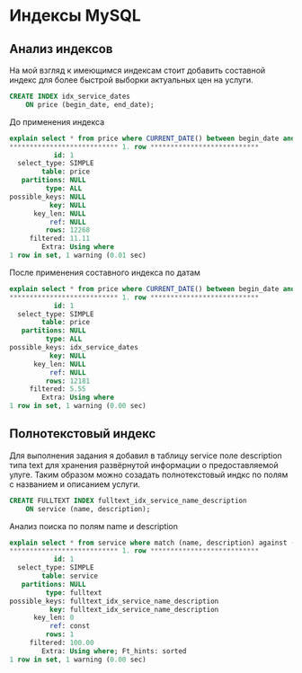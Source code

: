 # Индексы MySQL
## Анализ индексов

На мой взгляд к имеющимся индексам стоит добавить составной индекс для более быстрой выборки актуальных цен на услуги.

```sql
CREATE INDEX idx_service_dates
    ON price (begin_date, end_date);
```

До применения индекса
```sql
explain select * from price where CURRENT_DATE() between begin_date and end_date \G
*************************** 1. row ***************************
           id: 1
  select_type: SIMPLE
        table: price
   partitions: NULL
         type: ALL
possible_keys: NULL
          key: NULL
      key_len: NULL
          ref: NULL
         rows: 12268
     filtered: 11.11
        Extra: Using where
1 row in set, 1 warning (0.01 sec)
```

После применения составного индекса по датам
```sql
explain select * from price where CURRENT_DATE() between begin_date and end_date \G
*************************** 1. row ***************************
           id: 1
  select_type: SIMPLE
        table: price
   partitions: NULL
         type: ALL
possible_keys: idx_service_dates
          key: NULL
      key_len: NULL
          ref: NULL
         rows: 12181
     filtered: 5.55
        Extra: Using where
1 row in set, 1 warning (0.00 sec)
```

## Полнотекстовый индекс

Для выполнения задания я добавил в таблицу service поле description типа text для хранения развёрнутой информации о предоставляемой улуге.
Таким образом можно созадать полнотекстовый индкс по полям с названием и описанием услуги.


```sql
CREATE FULLTEXT INDEX fulltext_idx_service_name_description
    ON service (name, description);
```

Анализ поиска по полям name и description
```sql
explain select * from service where match (name, description) against ('lorem') \G
*************************** 1. row ***************************
           id: 1
  select_type: SIMPLE
        table: service
   partitions: NULL
         type: fulltext
possible_keys: fulltext_idx_service_name_description
          key: fulltext_idx_service_name_description
      key_len: 0
          ref: const
         rows: 1
     filtered: 100.00
        Extra: Using where; Ft_hints: sorted
1 row in set, 1 warning (0.00 sec)
```